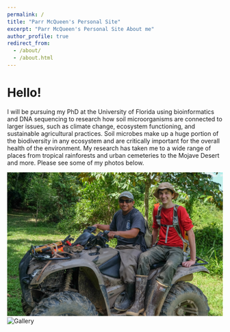 ```yaml
---
permalink: /
title: "Parr McQueen's Personal Site"
excerpt: "Parr McQueen's Personal Site About me"
author_profile: true
redirect_from: 
  - /about/
  - /about.html
---
```


Hello!  
======


I will be pursuing my PhD at the University of Florida using bioinformatics and DNA sequencing to research how soil microorganisms are connected to larger issues, such as climate change, ecosystem functioning, and sustainable agricultural practices. Soil microbes make up a huge portion of the biodiversity in any ecosystem and are critically important for the overall health of the environment. My research has taken me to a wide range of places from tropical rainforests and urban cemeteries to the Mojave Desert and more. Please see some of my photos below.


![Parr McQueen](/images/ParrMcQueen.png)
![Gallery](/images/Parr_McQueen_Portfolio.png)
